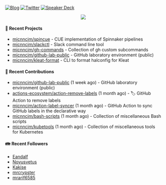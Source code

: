 [![Blog](https://img.shields.io/badge/Blog-0?style=flat-square&logo=gatsby&color=181717&logoColor=white)](https://micnncim.com)
[![Twitter](https://img.shields.io/badge/Twitter-0?style=flat-square&logo=twitter&color=1DA1F2&logoColor=white)](https://twitter.com/micnncim)
[![Speaker Deck](https://img.shields.io/badge/Speaker_Deck-0?style=flat-square&logo=speaker-deck&color=009287&logoColor=white)](https://speakerdeck.com/micnncim)

<p align="center">
<img src="https://github-readme-stats.vercel.app/api?username=micnncim&show_icons=true&count_private=true" />
</p>

#### 🍎 Recent Projects

- [micnncim/spincue](https://github.com/micnncim/spincue) - CUE implementation of Spinnaker pipelines
- [micnncim/slackctl](https://github.com/micnncim/slackctl) - Slack command line tool
- [micnncim/gh-commands](https://github.com/micnncim/gh-commands) - Collection of gh custom subcommands
- [micnncim/github-lab-public](https://github.com/micnncim/github-lab-public) - GitHub laboratory environment (public)
- [micnncim/kleat-format](https://github.com/micnncim/kleat-format) - CLI to format halconfig for Kleat

#### 🌱 Recent Contributions

- [micnncim/github-lab-public](https://github.com/micnncim/github-lab-public) (1 week ago) - GitHub laboratory environment (public)
- [actions-ecosystem/action-remove-labels](https://github.com/actions-ecosystem/action-remove-labels) (1 month ago) - 🏷️ GitHub Action to remove labels
- [micnncim/action-label-syncer](https://github.com/micnncim/action-label-syncer) (1 month ago) - GitHub Action to sync GitHub labels in the declarative way
- [micnncim/bash-scripts](https://github.com/micnncim/bash-scripts) (1 month ago) - Collection of miscellaneous Bash scripts
- [micnncim/kubetools](https://github.com/micnncim/kubetools) (1 month ago) - Collection of miscellaneous tools for Kubernetes

#### 👪  Recent Followers

- [Eandalf](https://github.com/Eandalf)
- [Novusvetus](https://github.com/Novusvetus)
- [Kakise](https://github.com/Kakise)
- [mrcrypster](https://github.com/mrcrypster)
- [mrarif6585](https://github.com/mrarif6585)
